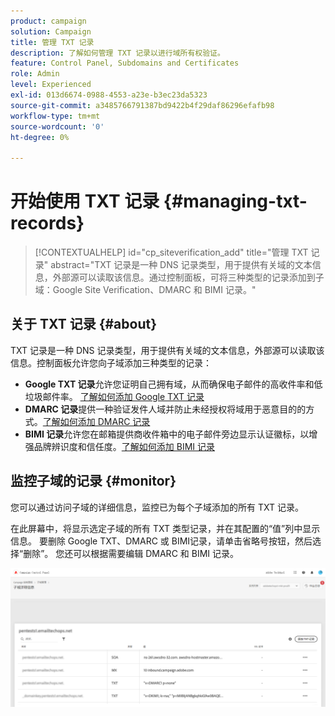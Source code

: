 ```yaml
---
product: campaign
solution: Campaign
title: 管理 TXT 记录
description: 了解如何管理 TXT 记录以进行域所有权验证。
feature: Control Panel, Subdomains and Certificates
role: Admin
level: Experienced
exl-id: 013d6674-0988-4553-a23e-b3ec23da5323
source-git-commit: a3485766791387bd9422b4f29daf86296efafb98
workflow-type: tm+mt
source-wordcount: '0'
ht-degree: 0%

---
```


# 开始使用 TXT 记录 {#managing-txt-records}

>[!CONTEXTUALHELP]
>id="cp_siteverification_add"
>title="管理 TXT 记录"
>abstract="TXT 记录是一种 DNS 记录类型，用于提供有关域的文本信息，外部源可以读取该信息。通过控制面板，可将三种类型的记录添加到子域：Google Site Verification、DMARC 和 BIMI 记录。"

## 关于 TXT 记录 {#about}

TXT 记录是一种 DNS 记录类型，用于提供有关域的文本信息，外部源可以读取该信息。控制面板允许您向子域添加三种类型的记录：

* **Google TXT 记录**&#x200B;允许您证明自己拥有域，从而确保电子邮件的高收件率和低垃圾邮件率。 [了解如何添加 Google TXT 记录](managing-txt-records.md)
* **DMARC 记录**&#x200B;提供一种验证发件人域并防止未经授权将域用于恶意目的的方式。[了解如何添加 DMARC 记录](dmarc.md)
* **BIMI 记录**&#x200B;允许您在邮箱提供商收件箱中的电子邮件旁边显示认证徽标，以增强品牌辨识度和信任度。[了解如何添加 BIMI 记录](bimi.md)

## 监控子域的记录 {#monitor}

您可以通过访问子域的详细信息，监控已为每个子域添加的所有 TXT 记录。

在此屏幕中，将显示选定子域的所有 TXT 类型记录，并在其配置的“值”列中显示信息。 要删除 Google TXT、DMARC 或 BIMI记录，请单击省略号按钮，然后选择“删除”。 您还可以根据需要编辑 DMARC 和 BIMI 记录。

![](assets/txt-records.png)
